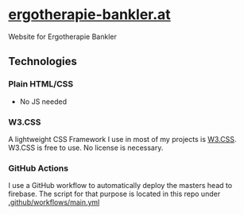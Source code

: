 # [ergotherapie-bankler.at](https://ergotherapie-bankler.at)

Website for Ergotherapie Bankler

## Technologies
### Plain HTML/CSS
* No JS needed

### W3.CSS
A lightweight CSS Framework I use in most of my projects is [W3.CSS](https://www.w3schools.com/w3css/). W3.CSS is free to use. No license is necessary.

### GitHub Actions
I use a GitHub workflow to automatically deploy the masters head to firebase. The script for that purpose is located in this repo under [.github/workflows/main.yml](https://github.com/Stousn/ergotherapie-bankler.at/blob/master/.github/workflows/main.yml)
